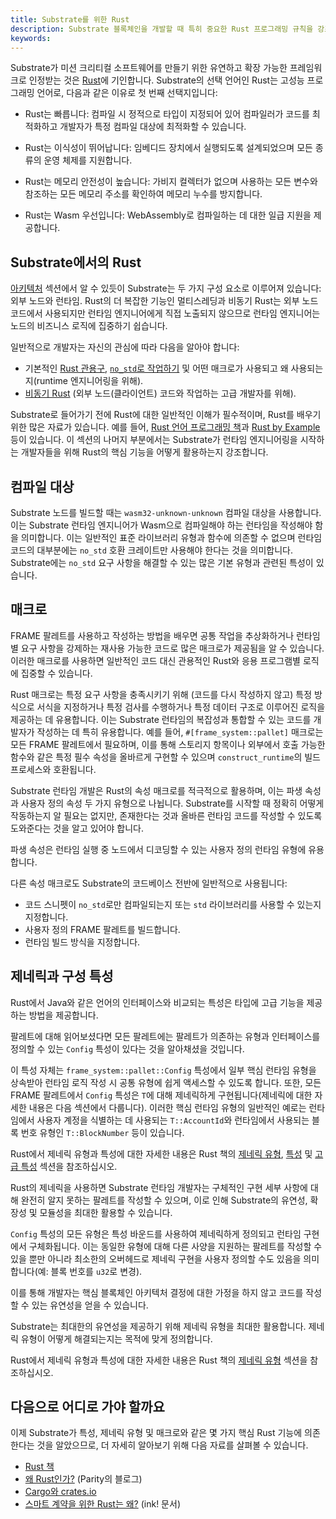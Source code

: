 ```yaml
---
title: Substrate를 위한 Rust
description: Substrate 블록체인을 개발할 때 특히 중요한 Rust 프로그래밍 규칙을 강조합니다.
keywords:
---
```


Substrate가 미션 크리티컬 소프트웨어를 만들기 위한 유연하고 확장 가능한 프레임워크로 인정받는 것은 [Rust](https://www.rust-lang.org/)에 기인합니다.
Substrate의 선택 언어인 Rust는 고성능 프로그래밍 언어로, 다음과 같은 이유로 첫 번째 선택지입니다:

- Rust는 빠릅니다: 컴파일 시 정적으로 타입이 지정되어 있어 컴파일러가 코드를 최적화하고 개발자가 특정 컴파일 대상에 최적화할 수 있습니다.

- Rust는 이식성이 뛰어납니다: 임베디드 장치에서 실행되도록 설계되었으며 모든 종류의 운영 체제를 지원합니다.

- Rust는 메모리 안전성이 높습니다: 가비지 컬렉터가 없으며 사용하는 모든 변수와 참조하는 모든 메모리 주소를 확인하여 메모리 누수를 방지합니다.

- Rust는 Wasm 우선입니다: WebAssembly로 컴파일하는 데 대한 일급 지원을 제공합니다.

## Substrate에서의 Rust

[아키텍처]() 섹션에서 알 수 있듯이 Substrate는 두 가지 구성 요소로 이루어져 있습니다: 외부 노드와 런타임.
Rust의 더 복잡한 기능인 멀티스레딩과 비동기 Rust는 외부 노드 코드에서 사용되지만 런타임 엔지니어에게 직접 노출되지 않으므로 런타임 엔지니어는 노드의 비즈니스 로직에 집중하기 쉽습니다.

일반적으로 개발자는 자신의 관심에 따라 다음을 알아야 합니다:

- 기본적인 [Rust 관용구](https://rust-unofficial.github.io/patterns/idioms/index.html), [`no_std`로 작업하기](https://docs.rust-embedded.org/book/intro/no-std.html) 및 어떤 매크로가 사용되고 왜 사용되는지(runtime 엔지니어링을 위해).
- [비동기 Rust](https://rust-lang.github.io/async-book/01_getting_started/01_chapter.html) (외부 노드(클라이언트) 코드와 작업하는 고급 개발자를 위해).

Substrate로 들어가기 전에 Rust에 대한 일반적인 이해가 필수적이며, Rust를 배우기 위한 많은 자료가 있습니다. 예를 들어, [Rust 언어 프로그래밍 책](https://doc.rust-lang.org/book/)과 [Rust by Example](https://doc.rust-lang.org/rust-by-example/) 등이 있습니다. 이 섹션의 나머지 부분에서는 Substrate가 런타임 엔지니어링을 시작하는 개발자들을 위해 Rust의 핵심 기능을 어떻게 활용하는지 강조합니다.

## 컴파일 대상

Substrate 노드를 빌드할 때는 `wasm32-unknown-unknown` 컴파일 대상을 사용합니다. 이는 Substrate 런타임 엔지니어가 Wasm으로 컴파일해야 하는 런타임을 작성해야 함을 의미합니다.
이는 일반적인 표준 라이브러리 유형과 함수에 의존할 수 없으며 런타임 코드의 대부분에는 `no_std` 호환 크레이트만 사용해야 한다는 것을 의미합니다.
Substrate에는 `no_std` 요구 사항을 해결할 수 있는 많은 기본 유형과 관련된 특성이 있습니다.

## 매크로

FRAME 팔레트를 사용하고 작성하는 방법을 배우면 공통 작업을 추상화하거나 런타임별 요구 사항을 강제하는 재사용 가능한 코드로 많은 매크로가 제공됨을 알 수 있습니다.
이러한 매크로를 사용하면 일반적인 코드 대신 관용적인 Rust와 응용 프로그램별 로직에 집중할 수 있습니다.

Rust 매크로는 특정 요구 사항을 충족시키기 위해 (코드를 다시 작성하지 않고) 특정 방식으로 서식을 지정하거나 특정 검사를 수행하거나 특정 데이터 구조로 이루어진 로직을 제공하는 데 유용합니다.
이는 Substrate 런타임의 복잡성과 통합할 수 있는 코드를 개발자가 작성하는 데 특히 유용합니다.
예를 들어, `#[frame_system::pallet]` 매크로는 모든 FRAME 팔레트에서 필요하며, 이를 통해 스토리지 항목이나 외부에서 호출 가능한 함수와 같은 특정 필수 속성을 올바르게 구현할 수 있으며 `construct_runtime`의 빌드 프로세스와 호환됩니다.

Substrate 런타임 개발은 Rust의 속성 매크로를 적극적으로 활용하며, 이는 파생 속성과 사용자 정의 속성 두 가지 유형으로 나뉩니다.
Substrate를 시작할 때 정확히 어떻게 작동하는지 알 필요는 없지만, 존재한다는 것과 올바른 런타임 코드를 작성할 수 있도록 도와준다는 것을 알고 있어야 합니다.

파생 속성은 런타임 실행 중 노드에서 디코딩할 수 있는 사용자 정의 런타임 유형에 유용합니다.

다른 속성 매크로도 Substrate의 코드베이스 전반에 일반적으로 사용됩니다:

- 코드 스니펫이 `no_std`로만 컴파일되는지 또는 `std` 라이브러리를 사용할 수 있는지 지정합니다.
- 사용자 정의 FRAME 팔레트를 빌드합니다.
- 런타임 빌드 방식을 지정합니다.

## 제네릭과 구성 특성

Rust에서 Java와 같은 언어의 인터페이스와 비교되는 특성은 타입에 고급 기능을 제공하는 방법을 제공합니다.

팔레트에 대해 읽어보셨다면 모든 팔레트에는 팔레트가 의존하는 유형과 인터페이스를 정의할 수 있는 `Config` 특성이 있다는 것을 알아채셨을 것입니다.

이 특성 자체는 `frame_system::pallet::Config` 특성에서 일부 핵심 런타임 유형을 상속받아 런타임 로직 작성 시 공통 유형에 쉽게 액세스할 수 있도록 합니다.
또한, 모든 FRAME 팔레트에서 `Config` 특성은 `T`에 대해 제네릭하게 구현됩니다(제네릭에 대한 자세한 내용은 다음 섹션에서 다룹니다).
이러한 핵심 런타임 유형의 일반적인 예로는 런타임에서 사용자 계정을 식별하는 데 사용되는 `T::AccountId`와 런타임에서 사용되는 블록 번호 유형인 `T::BlockNumber` 등이 있습니다.

Rust에서 제네릭 유형과 특성에 대한 자세한 내용은 Rust 책의 [제네릭 유형](https://doc.rust-lang.org/book/ch10-01-syntax.html), [특성](https://doc.rust-lang.org/book/ch10-02-traits.html) 및 [고급 특성](https://doc.rust-lang.org/book/ch19-03-advanced-traits.html) 섹션을 참조하십시오.

Rust의 제네릭을 사용하면 Substrate 런타임 개발자는 구체적인 구현 세부 사항에 대해 완전히 알지 못하는 팔레트를 작성할 수 있으며, 이로 인해 Substrate의 유연성, 확장성 및 모듈성을 최대한 활용할 수 있습니다.

`Config` 특성의 모든 유형은 특성 바운드를 사용하여 제네릭하게 정의되고 런타임 구현에서 구체화됩니다.
이는 동일한 유형에 대해 다른 사양을 지원하는 팔레트를 작성할 수 있을 뿐만 아니라 최소한의 오버헤드로 제네릭 구현을 사용자 정의할 수도 있음을 의미합니다(예: 블록 번호를 `u32`로 변경).

이를 통해 개발자는 핵심 블록체인 아키텍처 결정에 대한 가정을 하지 않고 코드를 작성할 수 있는 유연성을 얻을 수 있습니다.

Substrate는 최대한의 유연성을 제공하기 위해 제네릭 유형을 최대한 활용합니다.
제네릭 유형이 어떻게 해결되는지는 목적에 맞게 정의합니다.

Rust에서 제네릭 유형과 특성에 대한 자세한 내용은 Rust 책의 [제네릭 유형](https://doc.rust-lang.org/book/ch10-01-syntax.html) 섹션을 참조하십시오.

## 다음으로 어디로 가야 할까요

이제 Substrate가 특성, 제네릭 유형 및 매크로와 같은 몇 가지 핵심 Rust 기능에 의존한다는 것을 알았으므로, 더 자세히 알아보기 위해 다음 자료를 살펴볼 수 있습니다.

- [Rust 책](https://doc.rust-lang.org/book/)
- [왜 Rust인가?](https://www.parity.io/blog/why-rust) (Parity의 블로그)
- [Cargo와 crates.io](https://doc.rust-lang.org/book/ch14-00-more-about-cargo.html)
- [스마트 계약을 위한 Rust는 왜?](https://paritytech.github.io/ink-docs/why-rust-for-smart-contracts) (ink! 문서)